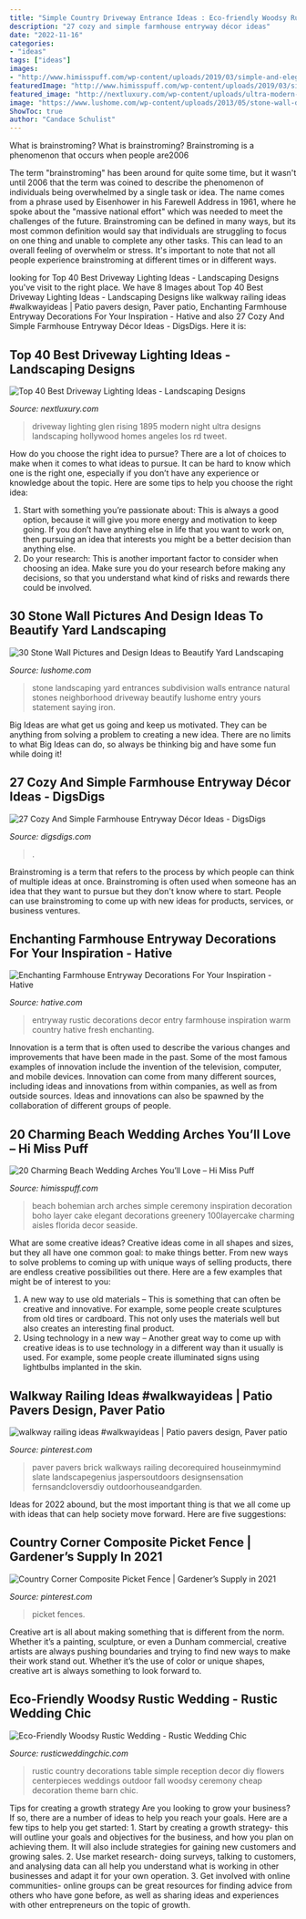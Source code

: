 ```yaml
---
title: "Simple Country Driveway Entrance Ideas : Eco-friendly Woodsy Rustic Wedding"
description: "27 cozy and simple farmhouse entryway décor ideas"
date: "2022-11-16"
categories:
- "ideas"
tags: ["ideas"]
images:
- "http://www.himisspuff.com/wp-content/uploads/2019/03/simple-and-elegant-greenery-beach-wedding-arch.jpg"
featuredImage: "http://www.himisspuff.com/wp-content/uploads/2019/03/simple-and-elegant-greenery-beach-wedding-arch.jpg"
featured_image: "http://nextluxury.com/wp-content/uploads/ultra-modern-homes-driveway-lighting-design-ideas.jpg"
image: "https://www.lushome.com/wp-content/uploads/2013/05/stone-wall-design-ideas-yard-landscaping-20.jpg"
ShowToc: true
author: "Candace Schulist"
---
```



What is brainstroming?
What is brainstroming? Brainstroming is a phenomenon that occurs when people are2006

The term "brainstroming" has been around for quite some time, but it wasn't until 2006 that the term was coined to describe the phenomenon of individuals being overwhelmed by a single task or idea. The name comes from a phrase used by Eisenhower in his Farewell Address in 1961, where he spoke about the "massive national effort" which was needed to meet the challenges of the future. Brainstroming can be defined in many ways, but its most common definition would say that individuals are struggling to focus on one thing and unable to complete any other tasks. This can lead to an overall feeling of overwhelm or stress. It's important to note that not all people experience brainstroming at different times or in different ways.

	

		
looking for Top 40 Best Driveway Lighting Ideas - Landscaping Designs you've visit to the right place. We have 8 Images about Top 40 Best Driveway Lighting Ideas - Landscaping Designs like walkway railing ideas #walkwayideas | Patio pavers design, Paver patio, Enchanting Farmhouse Entryway Decorations For Your Inspiration - Hative and also 27 Cozy And Simple Farmhouse Entryway Décor Ideas - DigsDigs. Here it is:
		
    
## Top 40 Best Driveway Lighting Ideas - Landscaping Designs

<img loading=lazy src="http://nextluxury.com/wp-content/uploads/ultra-modern-homes-driveway-lighting-design-ideas.jpg" onerror="this.onerror=null;this.src='https://tse4.mm.bing.net/th?id=OIP.DpqYeWztbSrnGXf4jBhF8AHaEv&amp;pid=15.1';" alt="Top 40 Best Driveway Lighting Ideas - Landscaping Designs">

_Source: nextluxury.com_

>driveway lighting glen rising 1895 modern night ultra designs landscaping hollywood homes angeles los rd tweet. 

	

How do you choose the right idea to pursue?
There are a lot of choices to make when it comes to what ideas to pursue. It can be hard to know which one is the right one, especially if you don’t have any experience or knowledge about the topic. Here are some tips to help you choose the right idea: 
1. Start with something you’re passionate about: This is always a good option, because it will give you more energy and motivation to keep going. If you don’t have anything else in life that you want to work on, then pursuing an idea that interests you might be a better decision than anything else. 
2. Do your research: This is another important factor to consider when choosing an idea. Make sure you do your research before making any decisions, so that you understand what kind of risks and rewards there could be involved. 

    
## 30 Stone Wall Pictures And Design Ideas To Beautify Yard Landscaping

<img loading=lazy src="https://www.lushome.com/wp-content/uploads/2013/05/stone-wall-design-ideas-yard-landscaping-20.jpg" onerror="this.onerror=null;this.src='https://tse3.mm.bing.net/th?id=OIP.QMhR8JEVOQsTAl7QA4cskQHaE6&amp;pid=15.1';" alt="30 Stone Wall Pictures and Design Ideas to Beautify Yard Landscaping">

_Source: lushome.com_

>stone landscaping yard entrances subdivision walls entrance natural stones neighborhood driveway beautify lushome entry yours statement saying iron. 

	

Big Ideas are what get us going and keep us motivated. They can be anything from solving a problem to creating a new idea. There are no limits to what Big Ideas can do, so always be thinking big and have some fun while doing it!

    
## 27 Cozy And Simple Farmhouse Entryway Décor Ideas - DigsDigs

<img loading=lazy src="https://www.digsdigs.com/photos/cozy-and-simple-farmhouse-entryway-decor-ideas-2.jpg" onerror="this.onerror=null;this.src='https://tse3.mm.bing.net/th?id=OIP.2447QZAgnhTLmGc4ywmeBQHaK2&amp;pid=15.1';" alt="27 Cozy And Simple Farmhouse Entryway Décor Ideas - DigsDigs">

_Source: digsdigs.com_

>. 

	

Brainstroming is a term that refers to the process by which people can think of multiple ideas at once. Brainstroming is often used when someone has an idea that they want to pursue but they don't know where to start. People can use brainstroming to come up with new ideas for products, services, or business ventures.

    
## Enchanting Farmhouse Entryway Decorations For Your Inspiration - Hative

<img loading=lazy src="https://hative.com/wp-content/uploads/2016/03/rustic-entryway-decors/12-rustic-entryway-decorations.jpg" onerror="this.onerror=null;this.src='https://tse2.mm.bing.net/th?id=OIP.gKWGIsXRTVGyttfnLsqmHQHaLH&amp;pid=15.1';" alt="Enchanting Farmhouse Entryway Decorations For Your Inspiration - Hative">

_Source: hative.com_

>entryway rustic decorations decor entry farmhouse inspiration warm country hative fresh enchanting. 

	

Innovation is a term that is often used to describe the various changes and improvements that have been made in the past. Some of the most famous examples of innovation include the invention of the television, computer, and mobile devices. Innovation can come from many different sources, including ideas and innovations from within companies, as well as from outside sources. Ideas and innovations can also be spawned by the collaboration of different groups of people.

    
## 20 Charming Beach Wedding Arches You’ll Love – Hi Miss Puff

<img loading=lazy src="http://www.himisspuff.com/wp-content/uploads/2019/03/simple-and-elegant-greenery-beach-wedding-arch.jpg" onerror="this.onerror=null;this.src='https://tse3.mm.bing.net/th?id=OIP.d5Wba4buoWwFs4g0h9Po0QHaLH&amp;pid=15.1';" alt="20 Charming Beach Wedding Arches You’ll Love – Hi Miss Puff">

_Source: himisspuff.com_

>beach bohemian arch arches simple ceremony inspiration decoration boho layer cake elegant decorations greenery 100layercake charming aisles florida decor seaside. 

	

What are some creative ideas?
Creative ideas come in all shapes and sizes, but they all have one common goal: to make things better. From new ways to solve problems to coming up with unique ways of selling products, there are endless creative possibilities out there. Here are a few examples that might be of interest to you: 
1. A new way to use old materials – This is something that can often be creative and innovative. For example, some people create sculptures from old tires or cardboard. This not only uses the materials well but also creates an interesting final product. 
2. Using technology in a new way – Another great way to come up with creative ideas is to use technology in a different way than it usually is used. For example, some people create illuminated signs using lightbulbs implanted in the skin.

    
## Walkway Railing Ideas #walkwayideas | Patio Pavers Design, Paver Patio

<img loading=lazy src="https://i.pinimg.com/736x/16/5c/fe/165cfe9ea1f7f100e8fadcd313e0018c.jpg" onerror="this.onerror=null;this.src='https://tse1.mm.bing.net/th?id=OIP.eFs1J_F7_2suTu5NLTH7CQHaJ4&amp;pid=15.1';" alt="walkway railing ideas #walkwayideas | Patio pavers design, Paver patio">

_Source: pinterest.com_

>paver pavers brick walkways railing decorequired houseinmymind slate landscapegenius jaspersoutdoors designsensation fernsandcloversdiy outdoorhouseandgarden. 

	

Ideas for 2022 abound, but the most important thing is that we all come up with ideas that can help society move forward. Here are five suggestions: 

    
## Country Corner Composite Picket Fence | Gardener’s Supply In 2021

<img loading=lazy src="https://i.pinimg.com/736x/76/65/cc/7665cc9524f28d4658c41a9078fc6c69.jpg" onerror="this.onerror=null;this.src='https://tse3.mm.bing.net/th?id=OIP.K5FsZ6IC0AJbxWokVF_cDgHaJ3&amp;pid=15.1';" alt="Country Corner Composite Picket Fence | Gardener’s Supply in 2021">

_Source: pinterest.com_

>picket fences. 

	

Creative art is all about making something that is different from the norm. Whether it’s a painting, sculpture, or even a Dunham commercial, creative artists are always pushing boundaries and trying to find new ways to make their work stand out. Whether it’s the use of color or unique shapes, creative art is always something to look forward to.

    
## Eco-Friendly Woodsy Rustic Wedding - Rustic Wedding Chic

<img loading=lazy src="http://rusticweddingchic.com/wp-content/uploads/2013/08/decorations-for-a-rustic-wedding.jpg" onerror="this.onerror=null;this.src='https://tse2.mm.bing.net/th?id=OIP.IaqU-l9WgkKMxcBuoJVvzwHaFh&amp;pid=15.1';" alt="Eco-Friendly Woodsy Rustic Wedding - Rustic Wedding Chic">

_Source: rusticweddingchic.com_

>rustic country decorations table simple reception decor diy flowers centerpieces weddings outdoor fall woodsy ceremony cheap decoration theme barn chic. 

	

Tips for creating a growth strategy
Are you looking to grow your business? If so, there are a number of ideas to help you reach your goals. Here are a few tips to help you get started: 1. Start by creating a growth strategy- this will outline your goals and objectives for the business, and how you plan on achieving them. It will also include strategies for gaining new customers and growing sales. 2. Use market research- doing surveys, talking to customers, and analysing data can all help you understand what is working in other businesses and adapt it for your own operation. 3. Get involved with online communities- online groups can be great resources for finding advice from others who have gone before, as well as sharing ideas and experiences with other entrepreneurs on the topic of growth. 
